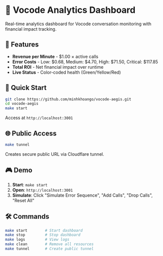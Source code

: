 # 🚀 Vocode Analytics Dashboard

Real-time analytics dashboard for Vocode conversation monitoring with financial impact tracking.

## 🎯 Features

- **Revenue per Minute** - $1.00 × active calls
- **Error Costs** - Low: $0.68, Medium: $4.70, High: $71.50, Critical: $117.85
- **Total ROI** - Net financial impact over runtime
- **Live Status** - Color-coded health (Green/Yellow/Red)

## 🚀 Quick Start

```bash
git clone https://github.com/minhkhoango/vocode-aegis.git
cd vocode-aegis
make start
```

Access at `http://localhost:3001`

## 🌐 Public Access

```bash
make tunnel
```

Creates secure public URL via Cloudflare tunnel.

## 🎮 Demo

1. **Start**: `make start`
2. **Open**: `http://localhost:3001`
3. **Simulate**: Click "Simulate Error Sequence", "Add Calls", "Drop Calls", "Reset All"

## 🛠️ Commands

```bash
make start        # Start dashboard
make stop         # Stop dashboard
make logs         # View logs
make clean        # Remove all resources
make tunnel       # Create public tunnel
``` 